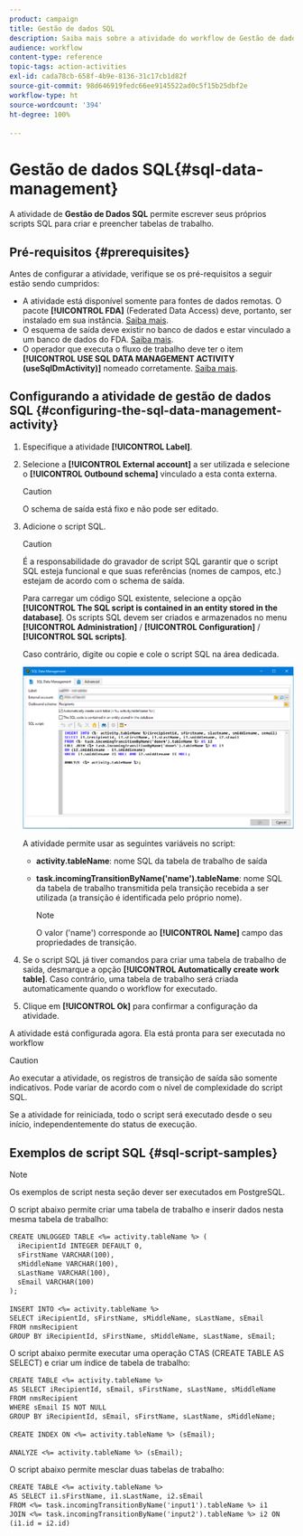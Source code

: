```yaml
---
product: campaign
title: Gestão de dados SQL
description: Saiba mais sobre a atividade do workflow de Gestão de dados SQL
audience: workflow
content-type: reference
topic-tags: action-activities
exl-id: cada78cb-658f-4b9e-8136-31c17cb1d82f
source-git-commit: 98d646919fedc66ee9145522ad0c5f15b25dbf2e
workflow-type: ht
source-wordcount: '394'
ht-degree: 100%

---
```


# Gestão de dados SQL{#sql-data-management}

A atividade de **Gestão de Dados SQL** permite escrever seus próprios scripts SQL para criar e preencher tabelas de trabalho.

## Pré-requisitos {#prerequisites}

Antes de configurar a atividade, verifique se os pré-requisitos a seguir estão sendo cumpridos:

* A atividade está disponível somente para fontes de dados remotas. O pacote **[!UICONTROL FDA]** (Federated Data Access) deve, portanto, ser instalado em sua instância. [Saiba mais](../../installation/using/about-fda.md).
* O esquema de saída deve existir no banco de dados e estar vinculado a um banco de dados do FDA. [Saiba mais](../../configuration/using/about-schema-reference.md).
* O operador que executa o fluxo de trabalho deve ter o item **[!UICONTROL USE SQL DATA MANAGEMENT ACTIVITY (useSqlDmActivity)]** nomeado corretamente. [Saiba mais](../../platform/using/access-management-named-rights.md).

## Configurando a atividade de gestão de dados SQL {#configuring-the-sql-data-management-activity}

1. Especifique a atividade **[!UICONTROL Label]**.
1. Selecione a **[!UICONTROL External account]** a ser utilizada e selecione o **[!UICONTROL Outbound schema]** vinculado a esta conta externa.

   >[!CAUTION]
   >
   >O schema de saída está fixo e não pode ser editado.

1. Adicione o script SQL.

   >[!CAUTION]
   >
   >É a responsabilidade do gravador de script SQL garantir que o script SQL esteja funcional e que suas referências (nomes de campos, etc.) estejam de acordo com o schema de saída.

   Para carregar um código SQL existente, selecione a opção **[!UICONTROL The SQL script is contained in an entity stored in the database]**. Os scripts SQL devem ser criados e armazenados no menu **[!UICONTROL Administration]** / **[!UICONTROL Configuration]** / **[!UICONTROL SQL scripts]**.

   Caso contrário, digite ou copie e cole o script SQL na área dedicada.

   ![](assets/sql_datamanagement.png)

   A atividade permite usar as seguintes variáveis no script:

   * **activity.tableName**: nome SQL da tabela de trabalho de saída
   * **task.incomingTransitionByName(&#39;name&#39;).tableName**: nome SQL da tabela de trabalho transmitida pela transição recebida a ser utilizada (a transição é identificada pelo próprio nome).

      >[!NOTE]
      >
      >O valor (&#39;name&#39;) corresponde ao **[!UICONTROL Name]** campo das propriedades de transição.

1. Se o script SQL já tiver comandos para criar uma tabela de trabalho de saída, desmarque a opção **[!UICONTROL Automatically create work table]**. Caso contrário, uma tabela de trabalho será criada automaticamente quando o workflow for executado.
1. Clique em **[!UICONTROL Ok]** para confirmar a configuração da atividade.

A atividade está configurada agora. Ela está pronta para ser executada no workflow

>[!CAUTION]
>
>Ao executar a atividade, os registros de transição de saída são somente indicativos. Pode variar de acordo com o nível de complexidade do script SQL.
>  
>Se a atividade for reiniciada, todo o script será executado desde o seu início, independentemente do status de execução.

## Exemplos de script SQL {#sql-script-samples}

>[!NOTE]
>
>Os exemplos de script nesta seção dever ser executados em PostgreSQL.

O script abaixo permite criar uma tabela de trabalho e inserir dados nesta mesma tabela de trabalho:

```
CREATE UNLOGGED TABLE <%= activity.tableName %> (
  iRecipientId INTEGER DEFAULT 0,
  sFirstName VARCHAR(100),
  sMiddleName VARCHAR(100),
  sLastName VARCHAR(100),
  sEmail VARCHAR(100)
);

INSERT INTO <%= activity.tableName %>
SELECT iRecipientId, sFirstName, sMiddleName, sLastName, sEmail
FROM nmsRecipient
GROUP BY iRecipientId, sFirstName, sMiddleName, sLastName, sEmail;
```

O script abaixo permite executar uma operação CTAS (CREATE TABLE AS SELECT) e criar um índice de tabela de trabalho:

```
CREATE TABLE <%= activity.tableName %>
AS SELECT iRecipientId, sEmail, sFirstName, sLastName, sMiddleName
FROM nmsRecipient
WHERE sEmail IS NOT NULL
GROUP BY iRecipientId, sEmail, sFirstName, sLastName, sMiddleName;

CREATE INDEX ON <%= activity.tableName %> (sEmail);

ANALYZE <%= activity.tableName %> (sEmail);
```

O script abaixo permite mesclar duas tabelas de trabalho:

```
CREATE TABLE <%= activity.tableName %>
AS SELECT i1.sFirstName, i1.sLastName, i2.sEmail
FROM <%= task.incomingTransitionByName('input1').tableName %> i1
JOIN <%= task.incomingTransitionByName('input2').tableName %> i2 ON (i1.id = i2.id)
```
